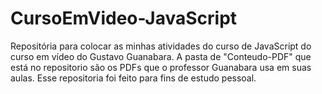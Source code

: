 # CursoEmVideo-JavaScript
Repositória para colocar as minhas atividades do curso de JavaScript do curso em vídeo do Gustavo Guanabara.
A pasta de "Conteudo-PDF" que está no repositorio são os PDFs que o professor Guanabara usa em suas aulas.
Esse repositoria foi feito para fins de estudo pessoal.

